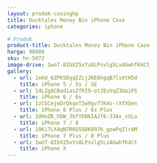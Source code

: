 ```yaml
---
layout: produk-casinghp
title: Ducktales Money Bin iPhone Case
categories: iphone

# Produk
product-title: Ducktales Money Bin iPhone Case
harga: 90000
sku: hn-5072
image-drive: 1woT-8IbX25xYs8LPsvlg5LxAGwhfK4Ct
gallery:
  - url: 1ekU_6ZPKSDgqIZcj2KE6hgqB7lsXtH5d
    title: iPhone 5 / 5s / SE
  - url: 14LZg8CBadiasZfRI9-otJEoVqZ3UaiPS
    title: iPhone 6 / 6s
  - url: 1zCGCejeDrQkqxT2w9gv77K4s-rXfXUen
    title: iPhone 6 Plus / 6s Plus
  - url: 1UHoZR_hDW_3hfYbNkIAJf6-33Ax_sXLa
    title: iPhone 7 / 8
  - url: 1OKi7LX4qN7R6G5ODK8976_goePqIlrAM
    title: iPhone 7 Plus / 8 Plus
  - url: 1woT-8IbX25xYs8LPsvlg5LxAGwhfK4Ct
    title: iPhone X
---
```


